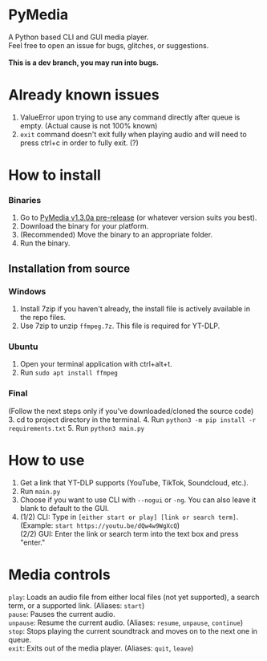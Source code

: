 # PyMedia
A Python based CLI and GUI media player. <br>
Feel free to open an issue for bugs, glitches, or suggestions. <br><br>
<b>This is a dev branch, you may run into bugs.</b>

# Already known issues
1. ValueError upon trying to use any command directly after queue is empty. (Actual cause is not 100% known)
2. `exit` command doesn't exit fully when playing audio and will need to press ctrl+c in order to fully exit. (?)

# How to install
### Binaries
1. Go to <a href="https://github.com/BnDLett/PyMedia/releases/tag/v1.3.0a">PyMedia v1.3.0a pre-release</a> (or whatever version suits you best).
2. Download the binary for your platform.
3. (Recommended) Move the binary to an appropriate folder.
4. Run the binary.

## Installation from source
### Windows
1. Install 7zip if you haven't already, the install file is actively available in the repo files.
2. Use 7zip to unzip `ffmpeg.7z`. This file is required for YT-DLP.
### Ubuntu
1. Open your terminal application with ctrl+alt+t.
2. Run `sudo apt install ffmpeg`
### Final
(Follow the next steps only if you've downloaded/cloned the source code)
3. cd to project directory in the terminal.
4. Run `python3 -m pip install -r requirements.txt`
5. Run `python3 main.py`

# How to use
1. Get a link that YT-DLP supports (YouTube, TikTok, Soundcloud, etc.).
2. Run `main.py`
3. Choose if you want to use CLI with `--nogui` or `-ng`. You can also leave it blank to default to the GUI.
4. (1/2) CLI: Type in `[either start or play] [link or search term]`. (Example: `start https://youtu.be/dQw4w9WgXcQ`) <br>
   (2/2) GUI: Enter the link or search term into the text box and press "enter."

# Media controls
`play`: Loads an audio file from either local files (not yet supported), a search term, or a supported link. (Aliases: `start`) <br>
`pause`: Pauses the current audio. <br>
`unpause`: Resume the current audio. (Aliases: `resume`, `unpause`, `continue`) <br>
`stop`: Stops playing the current soundtrack and moves on to the next one in queue. <br>
`exit`: Exits out of the media player. (Aliases: `quit`, `leave`)
